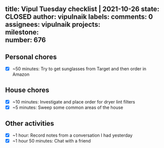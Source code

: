 title:	Vipul Tuesday checklist | 2021-10-26
state:	CLOSED
author:	vipulnaik
labels:	
comments:	0
assignees:	vipulnaik
projects:	
milestone:	
number:	676
--
## Personal chores

- [x] ~50 minutes: Try to get sunglasses from Target and then order in Amazon

## House chores

- [x] ~10 minutes: Investigate and place order for dryer lint filters
- [x] ~5 minutes: Sweep some common areas of the house 

## Other activities

- [x] ~1 hour: Record notes from a conversation I had yesterday
- [x] ~1 hour 50 minutes: Chat with a friend
